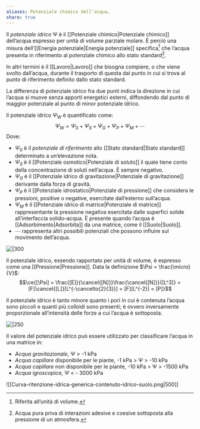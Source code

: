 ```yaml
---
aliases: Potenziale chimico dell'acqua,
share: true
---
```

Il *potenziale idrico* Ψ è il [[Potenziale chimico|Potenziale chimico]] dell’acqua espresso per unità di volume parziale molare.
È perciò una misura dell’[[Energia potenziale|Energia potenziale]] specifica[^2] che l’acqua presenta in riferimento al potenziale chimico allo stato standard[^1].

In altri termini è il [[Lavoro|Lavoro]] che bisogna compiere, o che viene svolto dall’acqua, durante il trasporto di questa dal punto in cui si trova al punto di riferimento definito dallo stato standard.

[^1]: Acqua pura priva di interazioni adesive e coesive sottoposta alla pressione di un atmosfera.
[^2]: Riferita all’unità di volume.

La differenza di potenziale idrico fra due punti indica la direzione in cui l’acqua si muove senza apporti energetici esterni, diffondendo dal punto di maggior potenziale al punto di minor potenziale idrico.

Il potenziale idrico $\Psi_W$ è quantificato come:
$$\Psi_W = \Psi_0 + \Psi_S + \Psi_G + \Psi_P + \Psi_M + \cdots$$
Dove:
- $\Psi_0$ è il *potenziale di riferimento* allo [[Stato standard|Stato standard]] determinato a un’elevazione nota.
- $\Psi_S$ è il [[Potenziale osmotico|Potenziale di soluto]] il quale tiene conto della concentrazione di soluti nell’acqua. È sempre negativo.
- $\Psi_G$ è il [[Potenziale idrico di gravitazione|Potenziale di gravitazione]] derivante dalla forza di gravità.
- $\Psi_P$ è il [[Potenziale idrostatico|Potenziale di pressione]] che considera le pressioni, positive o negative, esercitate dall’esterno sull’acqua.
- $\Psi_M$ è il [[Potenziale idrico di matrice|Potenziale di matrice]] rappresentante la pressione negativa esercitata dalle superfici solide all’interfaccia solido–acqua. È presente quando l’acqua è [[Adsorbimento|Adsorbita]] da una matrice, come il [[Suolo|Suolo]].
- $\cdots$ rappresenta altri possibili potenziali che possono influire sul movimento dell’acqua. 

![|300](Potenziale-idrico-componenti-energia.png)


Il potenziale idrico, essendo rapportato per unità di volume, è espresso come una [[Pressione|Pressione]].
Data la definizione $\Psi = \frac{\micro}{V}$:
$$\ce{[\Psi] = \frac{[E]}{\cancel{[N]}}\frac{\cancel{[N]}}{[L^3]} = [F]\cancel{[L]}[L^{-\cancelto{2}{3}}] = [F][L^{-2}] = [P]}$$

Il potenziale idrico è tanto minore quanto i pori in cui è contenuta l’acqua sono piccoli e quanti più colloidi sono presenti; è ovvero inversamente proporzionale all’intensità delle forze a cui l’acqua è sottoposta.

![|250](Potenziale-idrico-relazione-dimensioni-pori.png)

Il valore del potenziale idrico può essere utilizzato per classificare l’acqua in una matrice in:
- *Acqua gravitazionale*, Ψ > -1 kPa
- *Acqua capillare* disponibile per le piante, -1 kPa > Ψ > -10 kPa
- *Acqua capillare* non disponibile per le piante, -10 kPa > Ψ > -1500 kPa
- *Acqua igroscopica*, Ψ < - 3000 kPa

![[Curva-ritenzione-idrica-generica-contenuto-idrico-suolo.png|500]]